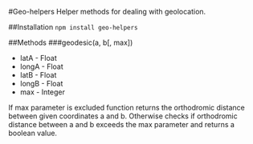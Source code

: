 #Geo-helpers
Helper methods for dealing with geolocation.

##Installation
```npm install geo-helpers```

##Methods
###geodesic(a, b[, max])
* latA - Float
* longA - Float
* latB - Float
* longB - Float
* max - Integer

If max parameter is excluded function returns the orthodromic distance between given coordinates a and b. Otherwise checks if orthodromic distance between a and b exceeds the max parameter and returns a boolean value.
